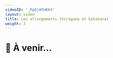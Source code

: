 ```yaml
---
videoID: '_PpOj8tHKkY'
layout: video
title: Les allongements (hiragana et katakana)
weight: 3
---
```


# 👷 À venir...
